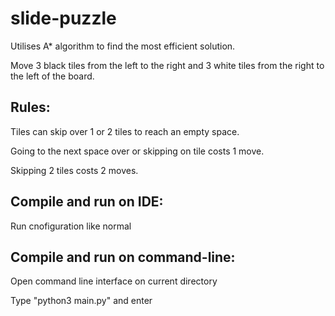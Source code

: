 # slide-puzzle
Utilises A* algorithm to find the most efficient solution. 

Move 3 black tiles from the left to the right and 3 white tiles from the right to the left of the board. 

Rules:
-------

Tiles can skip over 1 or 2 tiles to reach an empty space. 

Going to the next space over or skipping on tile costs 1 move. 

Skipping 2 tiles costs 2 moves. 

Compile and run on IDE:
-------
Run cnofiguration like normal

Compile and run on command-line:
-----
Open command line interface on current directory

Type "python3 main.py" and enter
